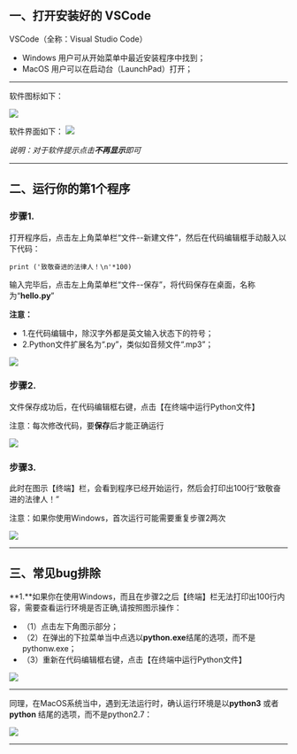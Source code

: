 ## 一、打开安装好的 VSCode

VSCode（全称：Visual Studio Code）
- Windows 用户可从开始菜单中最近安装程序中找到；
- MacOS 用户可以在启动台（LaunchPad）打开；
---
软件图标如下：

![](http://o6nu63qnj.bkt.clouddn.com/vsclogo.png)



软件界面如下：
![](http://o6nu63qnj.bkt.clouddn.com/vscvsc1.png)

*说明：对于软件提示点击**不再显示**即可*



---
## 二、运行你的第1个程序

### **步骤1.**
打开程序后，点击左上角菜单栏“文件--新建文件”，然后在代码编辑框手动敲入以下代码：

    print ('致敬奋进的法律人！\n'*100)

输入完毕后，点击左上角菜单栏“文件--保存”，将代码保存在桌面，名称为“**hello.py**”


**注意：**
- 1.在代码编辑中，除汉字外都是英文输入状态下的符号；
- 2.Python文件扩展名为“.py”，类似如音频文件“.mp3”；

![](http://o6nu63qnj.bkt.clouddn.com/vscvsc2.png)

### **步骤2.**
文件保存成功后，在代码编辑框右键，点击【在终端中运行Python文件】

注意：每次修改代码，要**保存**后才能正确运行

![](http://o6nu63qnj.bkt.clouddn.com/vscvsc3.png)


### **步骤3.**
此时在图示【终端】栏，会看到程序已经开始运行，然后会打印出100行“致敬奋进的法律人！”

注意：如果你使用Windows，首次运行可能需要重复步骤2两次

![](http://o6nu63qnj.bkt.clouddn.com/vscvsc4.png)

---

## 三、常见bug排除

**1.**如果你在使用Windows，而且在步骤2之后【终端】栏无法打印出100行内容，需要查看运行环境是否正确,请按照图示操作：
- （1）点击左下角图示部分；
- （2）在弹出的下拉菜单当中点选以**python.exe**结尾的选项，而不是pythonw.exe；
- （3）重新在代码编辑框右键，点击【在终端中运行Python文件】



![](http://o6nu63qnj.bkt.clouddn.com/vsc0408.png)


---
同理，在MacOS系统当中，遇到无法运行时，确认运行环境是以**python3** 或者 **python** 结尾的选项，而不是python2.7：

![](http://o6nu63qnj.bkt.clouddn.com/vscvsc5.png)


---
